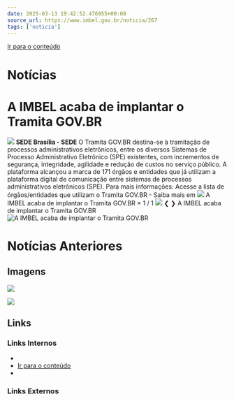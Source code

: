 ```yaml
---
date: 2025-03-13 19:42:52.476955+00:00
source_url: https://www.imbel.gov.br/noticia/267
tags: ['noticia']
---
```


[](https://www.imbel.gov.br/noticia/267)
[Ir para o conteúdo](https://www.imbel.gov.br/noticia/267#conteudo)
# Notícias
# A IMBEL acaba de implantar o Tramita GOV.BR
![](https://www.imbel.gov.br/storage/noticias/1737740145.png)
**SEDE Brasília - SEDE**
O Tramita GOV.BR destina-se à tramitação de processos administrativos eletrônicos, entre os diversos Sistemas de Processo Administrativo Eletrônico (SPE) existentes, com incrementos de segurança, integridade, agilidade e redução de custos no serviço público.
A plataforma alcançou a marca de 171 órgãos e entidades que já utilizam a plataforma digital de comunicação entre sistemas de processos administrativos eletrônicos (SPE).
Para mais informações:
Acesse a lista de órgãos/entidades que utilizam o Tramita GOV.BR - 
Saiba mais em 
![](https://www.imbel.gov.br/storage/noticias/1737740145.png)
A IMBEL acaba de implantar o Tramita GOV.BR
×
1 / 1
![](https://www.imbel.gov.br/storage/noticias/1737740145.png)
❮ ❯
A IMBEL acaba de implantar o Tramita GOV.BR
![A IMBEL acaba de implantar o Tramita GOV.BR](https://www.imbel.gov.br/storage/noticias/1737740145.png)
# Notícias Anteriores
[ ](https://www.imbel.gov.br/noticia/267#home)


## Imagens

![](https://www.imbel.gov.br/storage/noticias/1737740145.png)

![](https://www.imbel.gov.br/storage/noticias/1737740145.png)



## Links

### Links Internos

- [](https://www.imbel.gov.br/noticia/267)
- [Ir para o conteúdo](https://www.imbel.gov.br/noticia/267#conteudo)
- [](https://www.imbel.gov.br/noticia/267#home)

### Links Externos


